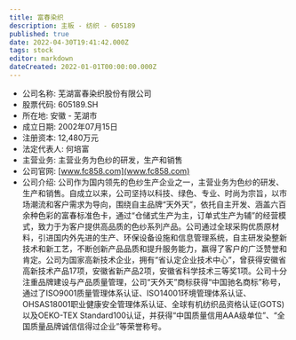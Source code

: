 ```yaml
---
title: 富春染织
description: 主板 - 纺织 - 605189
published: true
date: 2022-04-30T19:41:42.000Z
tags: stock
editor: markdown
dateCreated: 2022-01-01T00:00:00.000Z
---
```


- 公司名称: 芜湖富春染织股份有限公司
- 股票代码: 605189.SH
- 所在地: 安徽 - 芜湖市
- 成立日期: 2002年07月15日
- 注册资本: 12,480万元
- 法定代表人: 何培富
- 主营业务: 主营业务为色纱的研发，生产和销售
- 公司官网: [www.fc858.com](www.fc858.com)
- 公司介绍: 公司作为国内领先的色纱生产企业之一，主营业务为色纱的研发、生产和销售。自成立以来，公司坚持以科技、绿色、专业、时尚为宗旨，以市场潮流和客户需求为导向，围绕自主品牌“天外天”，依托自主开发、涵盖六百余种色彩的富春标准色卡，通过“仓储式生产为主，订单式生产为辅”的经营模式，致力于为客户提供高品质的色纱系列产品。公司通过全球采购优质原材料，引进国内外先进的生产、环保设备设施和信息管理系统，自主研发染整新技术和新工艺，不断创新产品品质和提升服务能力，赢得了客户的广泛赞誉和肯定。公司为国家高新技术企业，拥有“省认定企业技术中心”，曾获得安徽省高新技术产品17项，安徽省新产品2项，安徽省科学技术三等奖1项。公司十分注重品牌建设与产品质量管理，公司“天外天”商标获得“中国驰名商标”称号，通过了ISO9001质量管理体系认证、ISO14001环境管理体系认证、OHSAS18001职业健康安全管理体系认证、全球有机纺织品资格认证(GOTS)以及OEKO-TEX Standard100认证，并获得“中国质量信用AAA级单位”、“全国质量品牌诚信信得过企业”等荣誉称号。


